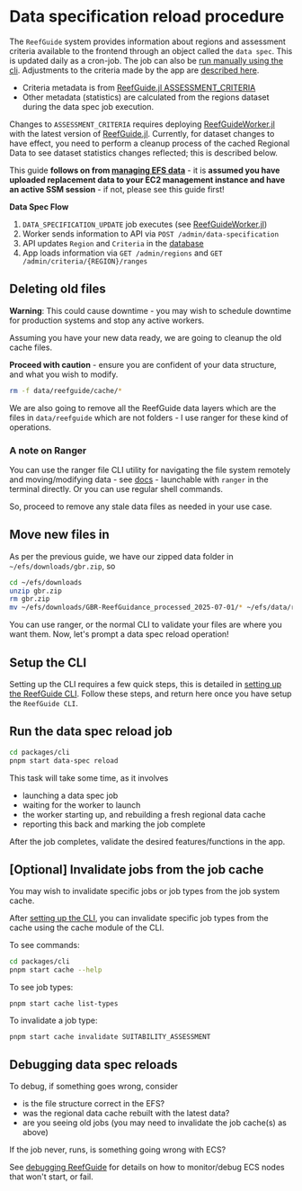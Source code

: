 # Data specification reload procedure

The `ReefGuide` system provides information about regions and assessment criteria available to the frontend through an object called the `data spec`. This is updated daily as a cron-job. The job can also be [run manually using the cli](#run-the-data-spec-reload-job). Adjustments to the criteria made by the app are [described here](../packages/app/docs/assessment_criteria.md).

* Criteria metadata is from [ReefGuide.jl ASSESSMENT_CRITERIA](https://github.com/open-AIMS/ReefGuide.jl/blob/main/src/utility/regions_criteria_setup.jl)
* Other metadata (statistics) are calculated from the regions dataset during the data spec job execution.

Changes to `ASSESSMENT_CRITERIA` requires deploying [ReefGuideWorker.jl](https://github.com/open-AIMS/ReefGuideWorker.jl) with the latest version of [ReefGuide.jl](https://github.com/open-AIMS/ReefGuide.jl). Currently, for dataset changes to have effect, you need to perform a cleanup process of the cached Regional Data to see dataset statistics changes reflected; this is described below.

This guide **follows on from [managing EFS data](./managing-efs-data.md)** - it is **assumed you have uploaded replacement data to your EC2 management instance and have an active SSM session** - if not, please see this guide first!

**Data Spec Flow**
1. `DATA_SPECIFICATION_UPDATE` job executes (see [ReefGuideWorker.jl](https://github.com/open-AIMS/ReefGuideWorker.jl)) 
2. Worker sends information to API via `POST /admin/data-specification`
3. API updates `Region` and `Criteria` in the [database](../packages/db/prisma/schema.prisma)
4. App loads information via `GET /admin/regions` and `GET /admin/criteria/{REGION}/ranges`

## Deleting old files

**Warning**: This could cause downtime - you may wish to schedule downtime for production systems and stop any active workers.

Assuming you have your new data ready, we are going to cleanup the old cache files.

**Proceed with caution** - ensure you are confident of your data structure, and what you wish to modify.

```bash
rm -f data/reefguide/cache/*
```

We are also going to remove all the ReefGuide data layers which are the files in `data/reefguide` which are not folders - I use ranger for these kind of operations.

### A note on Ranger

You can use the ranger file CLI utility for navigating the file system remotely and moving/modifying data - see [docs](https://github.com/ranger/ranger/wiki/Official-User-Guide) - launchable with `ranger` in the terminal directly. Or you can use regular shell commands.

So, proceed to remove any stale data files as needed in your use case.

## Move new files in

As per the previous guide, we have our zipped data folder in `~/efs/downloads/gbr.zip`, so

```bash
cd ~/efs/downloads
unzip gbr.zip
rm gbr.zip
mv ~/efs/downloads/GBR-ReefGuidance_processed_2025-07-01/* ~/efs/data/reefguide/
```

You can use ranger, or the normal CLI to validate your files are where you want them. Now, let's prompt a data spec reload operation!

## Setup the CLI

Setting up the CLI requires a few quick steps, this is detailed in [setting up the ReefGuide CLI](./setting-up-reefguide-cli.md). Follow these steps, and return here once you have setup the `ReefGuide CLI`.

## Run the data spec reload job

```bash
cd packages/cli
pnpm start data-spec reload
```

This task will take some time, as it involves

- launching a data spec job
- waiting for the worker to launch
- the worker starting up, and rebuilding a fresh regional data cache
- reporting this back and marking the job complete

After the job completes, validate the desired features/functions in the app.

## [Optional] Invalidate jobs from the job cache

You may wish to invalidate specific jobs or job types from the job system cache.

After [setting up the CLI](./setting-up-reefguide-cli.md), you can invalidate specific job types from the cache using the cache module of the CLI.

To see commands:

```bash
cd packages/cli
pnpm start cache --help
```

To see job types:

```
pnpm start cache list-types
```

To invalidate a job type:

```
pnpm start cache invalidate SUITABILITY_ASSESSMENT
```

## Debugging data spec reloads

To debug, if something goes wrong, consider

- is the file structure correct in the EFS?
- was the regional data cache rebuilt with the latest data?
- are you seeing old jobs (you may need to invalidate the job cache(s) as above)

If the job never, runs, is something going wrong with ECS?

See [debugging ReefGuide](./debugging-reefguide#debugging-ecs-services-and-tasks) for details on how to monitor/debug ECS nodes that won't start, or fail.
